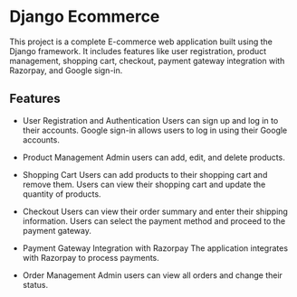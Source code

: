 # Django Ecommerce
This project is a complete E-commerce web application built using the Django framework. It includes features like user registration, product management, shopping cart, checkout, payment gateway integration with Razorpay, and Google sign-in.

## Features
- User Registration and Authentication
Users can sign up and log in to their accounts.
Google sign-in allows users to log in using their Google accounts.

- Product Management
Admin users can add, edit, and delete products.

- Shopping Cart
Users can add products to their shopping cart and remove them.
Users can view their shopping cart and update the quantity of products.

- Checkout
Users can view their order summary and enter their shipping information.
Users can select the payment method and proceed to the payment gateway.

- Payment Gateway Integration with Razorpay
The application integrates with Razorpay to process payments.

- Order Management
Admin users can view all orders and change their status.
